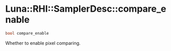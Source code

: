 # Luna::RHI::SamplerDesc::compare_enable

```c++
bool compare_enable
```

Whether to enable pixel comparing. 

